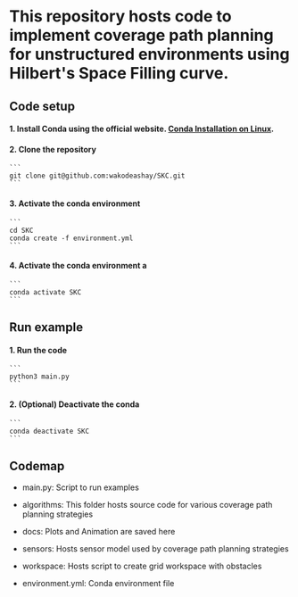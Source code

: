 # This repository hosts code to implement coverage path planning for unstructured environments using Hilbert's Space Filling curve. #

## Code setup 
#### 1. Install Conda using the official website. [Conda Installation on Linux](https://docs.conda.io/projects/conda/en/latest/user-guide/install/linux.html).

#### 2. Clone the repository
    ```
    git clone git@github.com:wakodeashay/SKC.git
    ```

#### 3. Activate the conda environment
    ```
    cd SKC
    conda create -f environment.yml
    ```

#### 4. Activate the conda environment a
    ```
    conda activate SKC
    ```

## Run example

#### 1. Run the code
    ```
    python3 main.py
    ```

#### 2. (Optional) Deactivate the conda 
    ```
    conda deactivate SKC
    ```

## Codemap

* main.py: Script to run examples

* algorithms: This folder hosts source code for various coverage path planning strategies 

* docs: Plots and Animation are saved here

* sensors: Hosts sensor model used by coverage path planning strategies

* workspace: Hosts script to create grid workspace with obstacles

* environment.yml: Conda environment file
